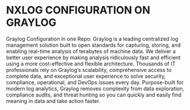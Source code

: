 # NXLOG CONFIGURATION ON GRAYLOG

Graylog Configuration in one Repo:
Graylog is a leading centralized log management solution built to open standards for capturing, storing, and enabling real-time analysis of terabytes of machine data. We deliver a better user experience by making analysis ridiculously fast and efficient using a more cost-effective and flexible architecture. Thousands of IT professionals rely on Graylog’s scalability, comprehensive access to complete data, and exceptional user experience to solve security, compliance, operational, and DevOps issues every day. Purpose-built for modern log analytics, Graylog removes complexity from data exploration, compliance audits, and threat hunting so you can quickly and easily find meaning in data and take action faster.
